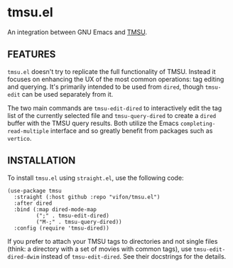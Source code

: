 tmsu.el
=======

An integration between GNU Emacs and [TMSU](https://tmsu.org/).

FEATURES
--------

`tmsu.el` doesn't try to replicate the full functionality of TMSU.
Instead it focuses on enhancing the UX of the most common operations:
tag editing and querying.  It's primarily intended to be used from
`dired`, though `tmsu-edit` can be used separately from it.

The two main commands are `tmsu-edit-dired` to interactively edit the
tag list of the currently selected file and `tmsu-query-dired` to
create a `dired` buffer with the TMSU query results.  Both utilize the
Emacs `completing-read-multiple` interface and so greatly benefit from
packages such as `vertico`.

INSTALLATION
------------

To install `tmsu.el` using `straight.el`, use the following code:

```elisp
(use-package tmsu
  :straight (:host github :repo "vifon/tmsu.el")
  :after dired
  :bind (:map dired-mode-map
         (";" . tmsu-edit-dired)
         ("M-;" . tmsu-query-dired))
  :config (require 'tmsu-dired))
```

If you prefer to attach your TMSU tags to directories and not single
files (think: a directory with a set of movies with common tags), use
`tmsu-edit-dired-dwim` instead of `tmsu-edit-dired`.  See their
docstrings for the details.
